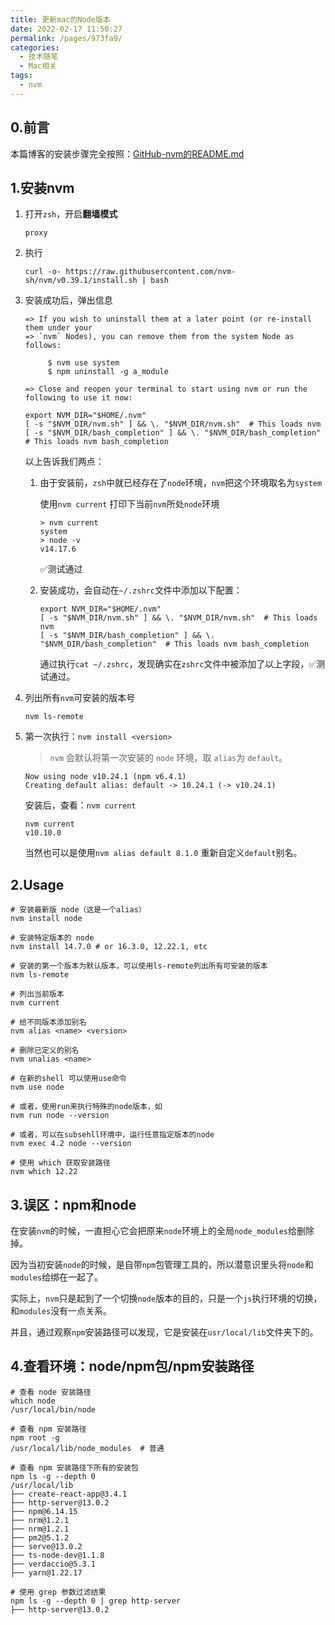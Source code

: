 ```yaml
---
title: 更新mac的Node版本
date: 2022-02-17 11:50:27
permalink: /pages/973fa9/
categories:
  - 技术随笔
  - Mac相关
tags:
  - nvm
---
```



## 0.前言

本篇博客的安装步骤完全按照：[GitHub-nvm的README.md](https://github.com/nvm-sh/nvm)



## 1.安装nvm

1. 打开`zsh`，开启**翻墙模式**

   ```shell
   proxy
   ```

2. 执行

   ```shell
   curl -o- https://raw.githubusercontent.com/nvm-sh/nvm/v0.39.1/install.sh | bash
   ```

3. 安装成功后，弹出信息

   ```shell
   => If you wish to uninstall them at a later point (or re-install them under your
   => `nvm` Nodes), you can remove them from the system Node as follows:
   
        $ nvm use system
        $ npm uninstall -g a_module
   
   => Close and reopen your terminal to start using nvm or run the following to use it now:
   
   export NVM_DIR="$HOME/.nvm"
   [ -s "$NVM_DIR/nvm.sh" ] && \. "$NVM_DIR/nvm.sh"  # This loads nvm
   [ -s "$NVM_DIR/bash_completion" ] && \. "$NVM_DIR/bash_completion"  # This loads nvm bash_completion
   ```

   以上告诉我们两点：

   1. 由于安装前，`zsh`中就已经存在了`node`环境，`nvm`把这个环境取名为`system`

      使用`nvm current` 打印下当前`nvm`所处`node`环境

      ```shell
      > nvm current
      system
      > node -v 
      v14.17.6
      ```

      ✅测试通过

   2. 安装成功，会自动在`~/.zshrc`文件中添加以下配置：
   
      ```shell
      export NVM_DIR="$HOME/.nvm"
      [ -s "$NVM_DIR/nvm.sh" ] && \. "$NVM_DIR/nvm.sh"  # This loads nvm
      [ -s "$NVM_DIR/bash_completion" ] && \. "$NVM_DIR/bash_completion"  # This loads nvm bash_completion
      ```
   
      通过执行`cat ~/.zshrc`，发现确实在`zshrc`文件中被添加了以上字段，✅测试通过。

4. 列出所有`nvm`可安装的版本号

   ```shell
   nvm ls-remote
   ```

5. 第一次执行：`nvm install <version>`

   > `nvm` 会默认将第一次安装的 `node` 环境，取 `alias`为 `default`。

   ```shell
   Now using node v10.24.1 (npm v6.4.1)
   Creating default alias: default -> 10.24.1 (-> v10.24.1)
   ```

   安装后，查看：`nvm current`

   ```shell
   nvm current
   v10.10.0
   ```

   当然也可以是使用`nvm alias default 8.1.0` 重新自定义`default`别名。



## 2.Usage

```shell
# 安装最新版 node（这是一个alias）
nvm install node

# 安装特定版本的 node
nvm install 14.7.0 # or 16.3.0, 12.22.1, etc

# 安装的第一个版本为默认版本，可以使用ls-remote列出所有可安装的版本
nvm ls-remote

# 列出当前版本
nvm current

# 给不同版本添加别名
nvm alias <name> <version>

# 删除已定义的别名
nvm unalias <name>

# 在新的shell 可以使用use命令
nvm use node

# 或者，使用run来执行特殊的node版本，如
nvm run node --version

# 或者，可以在subsehll环境中，运行任意指定版本的node
nvm exec 4.2 node --version

# 使用 which 获取安装路径
nvm which 12.22
```



## 3.误区：npm和node

在安装`nvm`的时候，一直担心它会把原来`node`环境上的全局`node_modules`给删除掉。

因为当初安装`node`的时候，是自带`npm`包管理工具的，所以潜意识里头将`node`和`modules`给绑在一起了。

实际上，`nvm`只是起到了一个切换`node`版本的目的，只是一个`js`执行环境的切换，和`modules`没有一点关系。

并且，通过观察`npm`安装路径可以发现，它是安装在`usr/local/lib`文件夹下的。



## 4.查看环境：node/npm包/npm安装路径

```shell
# 查看 node 安装路径
which node
/usr/local/bin/node

# 查看 npm 安装路径
npm root -g
/usr/local/lib/node_modules  # 普通

# 查看 npm 安装路径下所有的安装包
npm ls -g --depth 0
/usr/local/lib
├── create-react-app@3.4.1
├── http-server@13.0.2
├── npm@6.14.15
├── nrm@1.2.1
├── nrm@1.2.1
├── pm2@5.1.2
├── serve@13.0.2
├── ts-node-dev@1.1.8
├── verdaccio@5.3.1
├── yarn@1.22.17

# 使用 grep 参数过滤结果
npm ls -g --depth 0 | grep http-server
├── http-server@13.0.2
```

